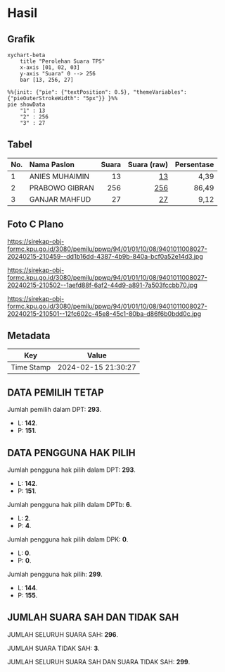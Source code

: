 # Hasil

## Grafik

```mermaid
xychart-beta
    title "Perolehan Suara TPS"
    x-axis [01, 02, 03]
    y-axis "Suara" 0 --> 256
    bar [13, 256, 27]
```

```mermaid
%%{init: {"pie": {"textPosition": 0.5}, "themeVariables": {"pieOuterStrokeWidth": "5px"}} }%%
pie showData
    "1" : 13
    "2" : 256
    "3" : 27
```

## Tabel

| No. | Nama Paslon    | Suara | Suara (raw) | Persentase |
|:--- |:-------------- | -----:| -----------:| ----------:|
| 1   | ANIES MUHAIMIN | 13    | [13][p-1]   | 4,39       |
| 2   | PRABOWO GIBRAN | 256   | [256][p-2]  | 86,49      |
| 3   | GANJAR MAHFUD  | 27    | [27][p-3]   | 9,12       |


[p-1]: https://github.com/gigit-pemilu/pemilu-2024-94-papua-tengah/blob/main/pilpres/hitung-suara/sub/94-papua-tengah/sub/01-nabire/sub/01-nabire/sub/1008-nabarua/sub/027-tps/sub/paslon-1.txt
[p-2]: https://github.com/gigit-pemilu/pemilu-2024-94-papua-tengah/blob/main/pilpres/hitung-suara/sub/94-papua-tengah/sub/01-nabire/sub/01-nabire/sub/1008-nabarua/sub/027-tps/sub/paslon-2.txt
[p-3]: https://github.com/gigit-pemilu/pemilu-2024-94-papua-tengah/blob/main/pilpres/hitung-suara/sub/94-papua-tengah/sub/01-nabire/sub/01-nabire/sub/1008-nabarua/sub/027-tps/sub/paslon-3.txt

## Foto C Plano

https://sirekap-obj-formc.kpu.go.id/3080/pemilu/ppwp/94/01/01/10/08/9401011008027-20240215-210459--dd1b16dd-4387-4b9b-840a-bcf0a52e14d3.jpg

https://sirekap-obj-formc.kpu.go.id/3080/pemilu/ppwp/94/01/01/10/08/9401011008027-20240215-210502--1aefd88f-6af2-44d9-a891-7a503fccbb70.jpg

https://sirekap-obj-formc.kpu.go.id/3080/pemilu/ppwp/94/01/01/10/08/9401011008027-20240215-210501--12fc602c-45e8-45c1-80ba-d86f6b0bdd0c.jpg


## Metadata

| Key        | Value               |
| ---------- | ------------------- |
| Time Stamp | 2024-02-15 21:30:27 |


## DATA PEMILIH TETAP

Jumlah pemilih dalam DPT: **293**.
 * L: **142**.
 * P: **151**.

## DATA PENGGUNA HAK PILIH

Jumlah pengguna hak pilih dalam DPT: **293**.
 * L: **142**.
 * P: **151**.

Jumlah pengguna hak pilih dalam DPTb: **6**.
 * L: **2**.
 * P: **4**.

Jumlah pengguna hak pilih dalam DPK: **0**.
 * L: **0**.
 * P: **0**.

Jumlah pengguna hak pilih: **299**.
 * L: **144**.
 * P: **155**.

## JUMLAH SUARA SAH DAN TIDAK SAH

JUMLAH SELURUH SUARA SAH: **296**.

JUMLAH SUARA TIDAK SAH: **3**.

JUMLAH SELURUH SUARA SAH DAN SUARA TIDAK SAH: **299**.


